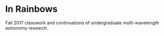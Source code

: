 # In Rainbows
Fall 2017 classwork and continuations of undergraduate multi-wavelength astronomy research.
